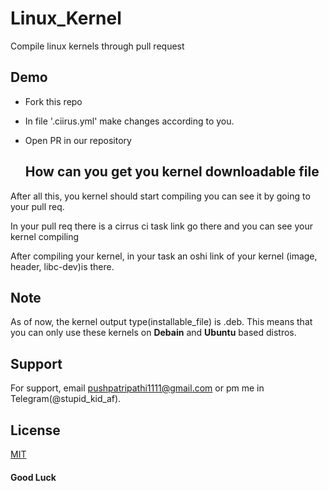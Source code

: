 # Linux_Kernel

Compile linux kernels through pull request

## Demo

- Fork this repo
- In file '.ciirus.yml' make changes according to you.
- Open PR in our repository

   ## How can you get you kernel downloadable file
After all this, you kernel should start compiling you can see it by going to your pull req.

In your pull req there is a cirrus ci task link go there and you can see your kernel compiling

After compiling your kernel, in your task an oshi link of your kernel (image, header, libc-dev)is there.
## Note 
As of now, the kernel output type(installable_file) is .deb.
This means that you can only use these kernels on **Debain** and **Ubuntu** based distros.

## Support

For support, email pushpatripathi1111@gmail.com or pm me in Telegram(@stupid_kid_af).


## License

[MIT](https://choosealicense.com/licenses/mit/)


#### Good Luck
